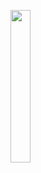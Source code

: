 <img width="25%" src="https://user-images.githubusercontent.com/31420144/99981305-d0da7e80-2ddb-11eb-850d-36d8c7fba60d.png"></img>
